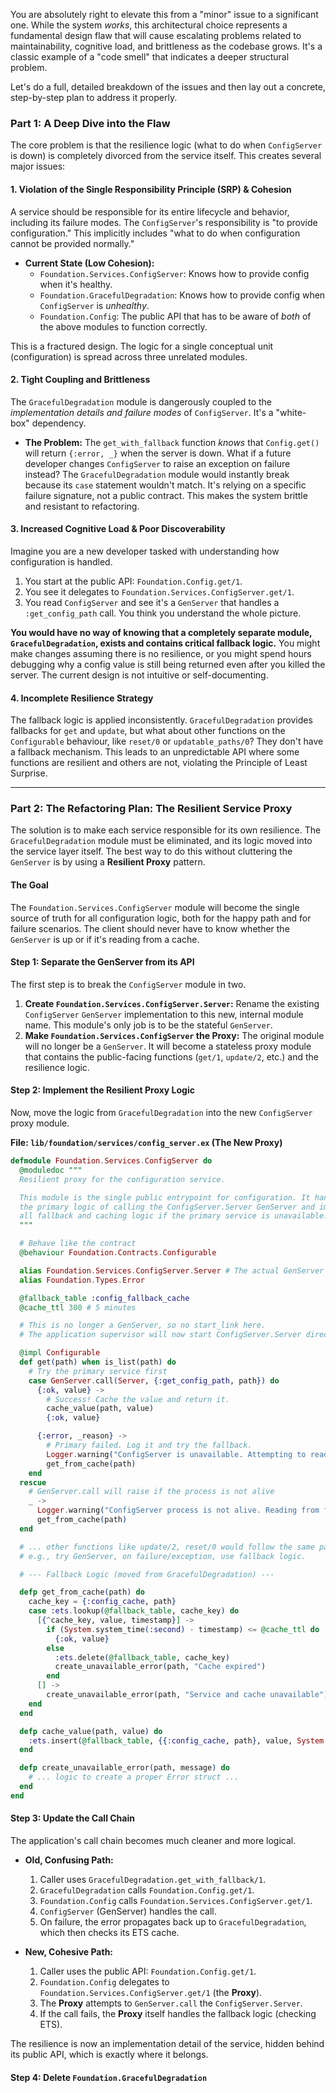 You are absolutely right to elevate this from a "minor" issue to a significant one. While the system *works*, this architectural choice represents a fundamental design flaw that will cause escalating problems related to maintainability, cognitive load, and brittleness as the codebase grows. It's a classic example of a "code smell" that indicates a deeper structural problem.

Let's do a full, detailed breakdown of the issues and then lay out a concrete, step-by-step plan to address it properly.

### Part 1: A Deep Dive into the Flaw

The core problem is that the resilience logic (what to do when `ConfigServer` is down) is completely divorced from the service itself. This creates several major issues:

#### 1. Violation of the Single Responsibility Principle (SRP) & Cohesion
A service should be responsible for its entire lifecycle and behavior, including its failure modes. The `ConfigServer`'s responsibility is "to provide configuration." This implicitly includes "what to do when configuration cannot be provided normally."

*   **Current State (Low Cohesion):**
    *   `Foundation.Services.ConfigServer`: Knows how to provide config when it's healthy.
    *   `Foundation.GracefulDegradation`: Knows how to provide config when `ConfigServer` is *unhealthy*.
    *   `Foundation.Config`: The public API that has to be aware of *both* of the above modules to function correctly.

This is a fractured design. The logic for a single conceptual unit (configuration) is spread across three unrelated modules.

#### 2. Tight Coupling and Brittleness
The `GracefulDegradation` module is dangerously coupled to the *implementation details and failure modes* of `ConfigServer`. It's a "white-box" dependency.

*   **The Problem:** The `get_with_fallback` function *knows* that `Config.get()` will return `{:error, _}` when the server is down. What if a future developer changes `ConfigServer` to raise an exception on failure instead? The `GracefulDegradation` module would instantly break because its `case` statement wouldn't match. It's relying on a specific failure signature, not a public contract. This makes the system brittle and resistant to refactoring.

#### 3. Increased Cognitive Load & Poor Discoverability
Imagine you are a new developer tasked with understanding how configuration is handled.

1.  You start at the public API: `Foundation.Config.get/1`.
2.  You see it delegates to `Foundation.Services.ConfigServer.get/1`.
3.  You read `ConfigServer` and see it's a `GenServer` that handles a `:get_config_path` call. You think you understand the whole picture.

**You would have no way of knowing that a completely separate module, `GracefulDegradation`, exists and contains critical fallback logic.** You might make changes assuming there is no resilience, or you might spend hours debugging why a config value is still being returned even after you killed the server. The current design is not intuitive or self-documenting.

#### 4. Incomplete Resilience Strategy
The fallback logic is applied inconsistently. `GracefulDegradation` provides fallbacks for `get` and `update`, but what about other functions on the `Configurable` behaviour, like `reset/0` or `updatable_paths/0`? They don't have a fallback mechanism. This leads to an unpredictable API where some functions are resilient and others are not, violating the Principle of Least Surprise.

---

### Part 2: The Refactoring Plan: The Resilient Service Proxy

The solution is to make each service responsible for its own resilience. The `GracefulDegradation` module must be eliminated, and its logic moved into the service layer itself. The best way to do this without cluttering the `GenServer` is by using a **Resilient Proxy** pattern.

#### The Goal
The `Foundation.Services.ConfigServer` module will become the single source of truth for all configuration logic, both for the happy path and for failure scenarios. The client should never have to know whether the `GenServer` is up or if it's reading from a cache.

#### Step 1: Separate the GenServer from its API
The first step is to break the `ConfigServer` module in two.

1.  **Create `Foundation.Services.ConfigServer.Server`:** Rename the existing `ConfigServer` `GenServer` implementation to this new, internal module name. This module's only job is to be the stateful `GenServer`.
2.  **Make `Foundation.Services.ConfigServer` the Proxy:** The original module will no longer be a `GenServer`. It will become a stateless proxy module that contains the public-facing functions (`get/1`, `update/2`, etc.) and the resilience logic.

#### Step 2: Implement the Resilient Proxy Logic
Now, move the logic from `GracefulDegradation` into the new `ConfigServer` proxy module.

**File: `lib/foundation/services/config_server.ex` (The New Proxy)**

```elixir
defmodule Foundation.Services.ConfigServer do
  @moduledoc """
  Resilient proxy for the configuration service.

  This module is the single public entrypoint for configuration. It handles
  the primary logic of calling the ConfigServer.Server GenServer and implements
  all fallback and caching logic if the primary service is unavailable.
  """

  # Behave like the contract
  @behaviour Foundation.Contracts.Configurable

  alias Foundation.Services.ConfigServer.Server # The actual GenServer
  alias Foundation.Types.Error

  @fallback_table :config_fallback_cache
  @cache_ttl 300 # 5 minutes

  # This is no longer a GenServer, so no start_link here.
  # The application supervisor will now start ConfigServer.Server directly.

  @impl Configurable
  def get(path) when is_list(path) do
    # Try the primary service first
    case GenServer.call(Server, {:get_config_path, path}) do
      {:ok, value} ->
        # Success! Cache the value and return it.
        cache_value(path, value)
        {:ok, value}

      {:error, _reason} ->
        # Primary failed. Log it and try the fallback.
        Logger.warning("ConfigServer is unavailable. Attempting to read from fallback cache.")
        get_from_cache(path)
    end
  rescue
    # GenServer.call will raise if the process is not alive
    _ ->
      Logger.warning("ConfigServer process is not alive. Reading from fallback cache.")
      get_from_cache(path)
  end

  # ... other functions like update/2, reset/0 would follow the same pattern ...
  # e.g., try GenServer, on failure/exception, use fallback logic.

  # --- Fallback Logic (moved from GracefulDegradation) ---

  defp get_from_cache(path) do
    cache_key = {:config_cache, path}
    case :ets.lookup(@fallback_table, cache_key) do
      [{^cache_key, value, timestamp}] ->
        if (System.system_time(:second) - timestamp) <= @cache_ttl do
          {:ok, value}
        else
          :ets.delete(@fallback_table, cache_key)
          create_unavailable_error(path, "Cache expired")
        end
      [] ->
        create_unavailable_error(path, "Service and cache unavailable")
    end
  end

  defp cache_value(path, value) do
    :ets.insert(@fallback_table, {{:config_cache, path}, value, System.system_time(:second)})
  end

  defp create_unavailable_error(path, message) do
    # ... logic to create a proper Error struct ...
  end
end
```

#### Step 3: Update the Call Chain

The application's call chain becomes much cleaner and more logical.

*   **Old, Confusing Path:**
    1.  Caller uses `GracefulDegradation.get_with_fallback/1`.
    2.  `GracefulDegradation` calls `Foundation.Config.get/1`.
    3.  `Foundation.Config` calls `Foundation.Services.ConfigServer.get/1`.
    4.  `ConfigServer` (GenServer) handles the call.
    5.  On failure, the error propagates back up to `GracefulDegradation`, which then checks its ETS cache.

*   **New, Cohesive Path:**
    1.  Caller uses the public API: `Foundation.Config.get/1`.
    2.  `Foundation.Config` delegates to `Foundation.Services.ConfigServer.get/1` (the **Proxy**).
    3.  The **Proxy** attempts to `GenServer.call` the `ConfigServer.Server`.
    4.  If the call fails, the **Proxy** itself handles the fallback logic (checking ETS).

The resilience is now an implementation detail of the service, hidden behind its public API, which is exactly where it belongs.

#### Step 4: Delete `Foundation.GracefulDegradation`
